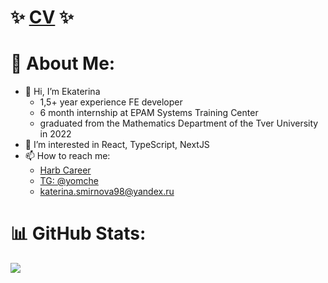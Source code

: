 # ✨ [CV](https://yomche.github.io/greetings-page/) ✨
# 💫 About Me:
- 👋 Hi, I’m Ekaterina
   - 1,5+ year experience FE developer
   - 6 month internship at EPAM Systems Training Center
   - graduated from the Mathematics Department of the Tver University in 2022
- 👀 I’m interested in React, TypeScript, NextJS
- 📫 How to reach me:
   - [Harb Career](https://career.habr.com/yomche)
   - [TG: @yomche](https://t.me/yomche)
   - katerina.smirnova98@yandex.ru

# 📊 GitHub Stats:
![](https://github-readme-stats.vercel.app/api/top-langs/?username=yomche&theme=dark&hide_border=true&include_all_commits=false&count_private=false&layout=compact)

<!-- Proudly created with GPRM ( https://gprm.itsvg.in ) -->
